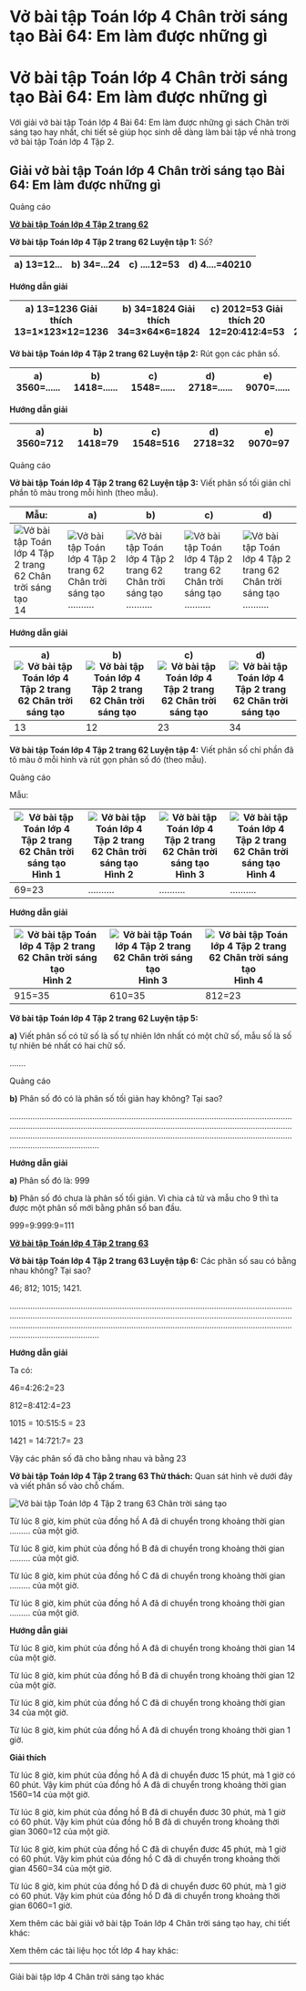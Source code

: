 # Vở bài tập Toán lớp 4 Chân trời sáng tạo Bài 64: Em làm được những gì

# Vở bài tập Toán lớp 4 Chân trời sáng tạo Bài 64: Em làm được những gì

Với giải vở bài tập Toán lớp 4 Bài 64: Em làm được những gì sách Chân trời sáng tạo hay nhất, chi tiết sẽ giúp học sinh dễ dàng làm bài tập về nhà trong vở bài tập Toán lớp 4 Tập 2.

## Giải vở bài tập Toán lớp 4 Chân trời sáng tạo Bài 64: Em làm được những gì

Quảng cáo

[**Vở bài tập Toán lớp 4 Tập 2 trang 62**](https://vietjack.com/vbt-toan-4-ct/vbt-toan-lop-4-tap-2-trang-62-chan-troi.jsp)

**Vở bài tập Toán lớp 4 Tập 2 trang 62 Luyện tập 1:** Số?

a) 13=12... | b) 34=...24 | c) ....12=53 | d) 4....=40210  
---|---|---|---  
  
**Hướng dẫn giải**

a) 13=1236 **Giải thích** 13=1×123×12=1236 |  b) 34=1824 **Giải thích** 34=3×64×6=1824 |  c) 2012=53 **Giải thích** **20 12=20:412:4=53** |  d) 421=40210 **Giải thích** **4 21=4×1021×10=40210**  
---|---|---|---  
  
**Vở bài tập Toán lớp 4 Tập 2 trang 62 Luyện tập 2:** Rút gọn các phân số.

a) 3560=...... | b) 1418=...... | c) 1548=...... | d) 2718=...... | e) 9070=......  
---|---|---|---|---  
  
**Hướng dẫn giải**

a) 3560=712 | b) 1418=79 | c) 1548=516 | d) 2718=32 | e) 9070=97  
---|---|---|---|---  
  
Quảng cáo

**Vở bài tập Toán lớp 4 Tập 2 trang 62 Luyện tập 3:** Viết phân số tối giản chỉ phần tô màu trong mỗi hình (theo mẫu).

Mẫu: | a)  | b) | c) | d)  
---|---|---|---|---  
![Vở bài tập Toán lớp 4 Tập 2 trang 62 Chân trời sáng tạo](https://vietjack.com/vbt-toan-4-ct/images/vbt-toan-lop-4-tap-2-trang-62-chan-troi.PNG) 14 |  ![Vở bài tập Toán lớp 4 Tập 2 trang 62 Chân trời sáng tạo](https://vietjack.com/vbt-toan-4-ct/images/vbt-toan-lop-4-tap-2-trang-62-chan-troi-1.PNG) ………. |  ![Vở bài tập Toán lớp 4 Tập 2 trang 62 Chân trời sáng tạo](https://vietjack.com/vbt-toan-4-ct/images/vbt-toan-lop-4-tap-2-trang-62-chan-troi-2.PNG) ………. |  ![Vở bài tập Toán lớp 4 Tập 2 trang 62 Chân trời sáng tạo](https://vietjack.com/vbt-toan-4-ct/images/vbt-toan-lop-4-tap-2-trang-62-chan-troi-3.PNG) ………. |  ![Vở bài tập Toán lớp 4 Tập 2 trang 62 Chân trời sáng tạo](https://vietjack.com/vbt-toan-4-ct/images/vbt-toan-lop-4-tap-2-trang-62-chan-troi-4.PNG) ……….  
  
**Hướng dẫn giải**

a) ![Vở bài tập Toán lớp 4 Tập 2 trang 62 Chân trời sáng tạo](https://vietjack.com/vbt-toan-4-ct/images/vbt-toan-lop-4-tap-2-trang-62-chan-troi-5.PNG) | b) ![Vở bài tập Toán lớp 4 Tập 2 trang 62 Chân trời sáng tạo](https://vietjack.com/vbt-toan-4-ct/images/vbt-toan-lop-4-tap-2-trang-62-chan-troi-6.PNG) | c) ![Vở bài tập Toán lớp 4 Tập 2 trang 62 Chân trời sáng tạo](https://vietjack.com/vbt-toan-4-ct/images/vbt-toan-lop-4-tap-2-trang-62-chan-troi-7.PNG) | d) ![Vở bài tập Toán lớp 4 Tập 2 trang 62 Chân trời sáng tạo](https://vietjack.com/vbt-toan-4-ct/images/vbt-toan-lop-4-tap-2-trang-62-chan-troi-8.PNG)  
---|---|---|---  
13 | 12 | 23 | 34  
  
**Vở bài tập Toán lớp 4 Tập 2 trang 62 Luyện tập 4:** Viết phân số chỉ phần đã tô màu ở mỗi hình và rút gọn phân số đó (theo mẫu).

Quảng cáo

Mẫu:

![Vở bài tập Toán lớp 4 Tập 2 trang 62 Chân trời sáng tạo](https://vietjack.com/vbt-toan-4-ct/images/vbt-toan-lop-4-tap-2-trang-62-chan-troi-9.PNG) Hình 1 |  ![Vở bài tập Toán lớp 4 Tập 2 trang 62 Chân trời sáng tạo](https://vietjack.com/vbt-toan-4-ct/images/vbt-toan-lop-4-tap-2-trang-62-chan-troi-10.PNG) Hình 2 |  ![Vở bài tập Toán lớp 4 Tập 2 trang 62 Chân trời sáng tạo](https://vietjack.com/vbt-toan-4-ct/images/vbt-toan-lop-4-tap-2-trang-62-chan-troi-11.PNG) Hình 3 |  ![Vở bài tập Toán lớp 4 Tập 2 trang 62 Chân trời sáng tạo](https://vietjack.com/vbt-toan-4-ct/images/vbt-toan-lop-4-tap-2-trang-62-chan-troi-12.PNG) Hình 4  
---|---|---|---  
69=23 | ………. | ………. | ……….  
  
**Hướng dẫn giải**

![Vở bài tập Toán lớp 4 Tập 2 trang 62 Chân trời sáng tạo](https://vietjack.com/vbt-toan-4-ct/images/vbt-toan-lop-4-tap-2-trang-62-chan-troi-10.PNG) Hình 2 |  ![Vở bài tập Toán lớp 4 Tập 2 trang 62 Chân trời sáng tạo](https://vietjack.com/vbt-toan-4-ct/images/vbt-toan-lop-4-tap-2-trang-62-chan-troi-11.PNG) Hình 3 |  ![Vở bài tập Toán lớp 4 Tập 2 trang 62 Chân trời sáng tạo](https://vietjack.com/vbt-toan-4-ct/images/vbt-toan-lop-4-tap-2-trang-62-chan-troi-12.PNG) Hình 4  
---|---|---  
915=35 | 610=35 | 812=23  
  
**Vở bài tập Toán lớp 4 Tập 2 trang 62 Luyện tập 5:**

**a)** Viết phân số có tử số là số tự nhiên lớn nhất có một chữ số, mẫu số là số tự nhiên bé nhất có hai chữ số.

…….

Quảng cáo

**b)** Phân số đó có là phân số tối giản hay không? Tại sao?

…………………………………………………………………………………………………………………………………………………………………………………………………………………………………………………………………………………………………………………………………………………………………………

**Hướng dẫn giải**

**a)** Phân số đó là: 999

**b)** Phân số đó chưa là phân số tối giản. Vì chia cả tử và mẫu cho 9 thì ta được một phân số mới bằng phân số ban đầu.

999=9:999:9=111

[**Vở bài tập Toán lớp 4 Tập 2 trang 63**](https://vietjack.com/vbt-toan-4-ct/vbt-toan-lop-4-tap-2-trang-63-chan-troi.jsp)

**Vở bài tập Toán lớp 4 Tập 2 trang 63 Luyện tập 6:** Các phân số sau có bằng nhau không? Tại sao?

46; 812; 1015; 1421.

…………………………………………………………………………………………………………………………………………………………………………………………………………………………………………………………………………………………………………………………………………………………………………

**Hướng dẫn giải**

Ta có: 

46=4:26:2=23

812=8:412:4=23

1015 = 10:515:5 = 23

1421 = 14:721:7= 23

Vậy các phân số đã cho bằng nhau và bằng 23

**Vở bài tập Toán lớp 4 Tập 2 trang 63 Thử thách:** Quan sát hình vẽ dưới đây và viết phân số vào chỗ chấm.

![Vở bài tập Toán lớp 4 Tập 2 trang 63 Chân trời sáng tạo](https://vietjack.com/vbt-toan-4-ct/images/vbt-toan-lop-4-tap-2-trang-63-chan-troi.PNG)

Từ lúc 8 giờ, kim phút của đồng hồ A đã di chuyển trong khoảng thời gian ……… của một giờ.

Từ lúc 8 giờ, kim phút của đồng hồ B đã di chuyển trong khoảng thời gian ……… của một giờ.

Từ lúc 8 giờ, kim phút của đồng hồ C đã di chuyển trong khoảng thời gian ……… của một giờ.

Từ lúc 8 giờ, kim phút của đồng hồ A đã di chuyển trong khoảng thời gian ……… của một giờ.

**Hướng dẫn giải**

Từ lúc 8 giờ, kim phút của đồng hồ A đã di chuyển trong khoảng thời gian 14 của một giờ.

Từ lúc 8 giờ, kim phút của đồng hồ B đã di chuyển trong khoảng thời gian 12 của một giờ.

Từ lúc 8 giờ, kim phút của đồng hồ C đã di chuyển trong khoảng thời gian 34 của một giờ.

Từ lúc 8 giờ, kim phút của đồng hồ A đã di chuyển trong khoảng thời gian 1 giờ.

**Giải thích**

Từ lúc 8 giờ, kim phút của đồng hồ A đã di chuyển đươc 15 phút, mà 1 giờ có 60 phút. Vậy kim phút của đồng hồ A đã di chuyển trong khoảng thời gian 1560=14 của một giờ.

Từ lúc 8 giờ, kim phút của đồng hồ B đã di chuyển đươc 30 phút, mà 1 giờ có 60 phút. Vậy kim phút của đồng hồ B đã di chuyển trong khoảng thời gian 3060=12 của một giờ.

Từ lúc 8 giờ, kim phút của đồng hồ C đã di chuyển đươc 45 phút, mà 1 giờ có 60 phút. Vậy kim phút của đồng hồ C đã di chuyển trong khoảng thời gian 4560=34 của một giờ.

Từ lúc 8 giờ, kim phút của đồng hồ D đã di chuyển đươc 60 phút, mà 1 giờ có 60 phút. Vậy kim phút của đồng hồ D đã di chuyển trong khoảng thời gian 6060=1 giờ.

Xem thêm các bài giải vở bài tập Toán lớp 4 Chân trời sáng tạo hay, chi tiết khác:

Xem thêm các tài liệu học tốt lớp 4 hay khác:

* * *

Giải bài tập lớp 4 Chân trời sáng tạo khác
